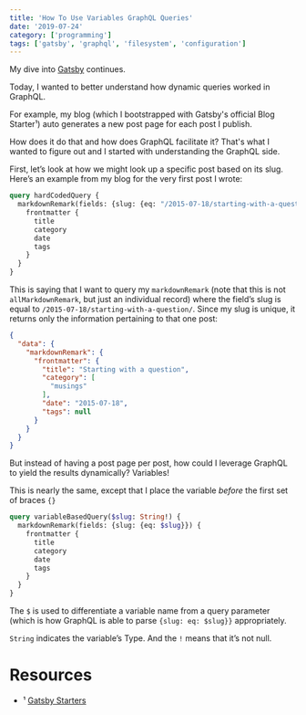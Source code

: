 ```yaml
---
title: 'How To Use Variables GraphQL Queries'
date: '2019-07-24'
category: ['programming']
tags: ['gatsby', 'graphql', 'filesystem', 'configuration']
---
```

My dive into [Gatsby](../../2019-07-20/gatsby-source-filesystem) continues.

Today, I wanted to better understand how dynamic queries worked in GraphQL.

For example, my blog (which I bootstrapped with Gatsby's official Blog Starter¹) auto generates a new post page for each post I publish.

How does it do that and how does GraphQL facilitate it? That's what I wanted to figure out and I started with understanding the GraphQL side.

First, let’s look at how we might look up a specific post based on its slug. Here’s an example from my blog for the very first post I wrote:
```graphql
query hardCodedQuery {
  markdownRemark(fields: {slug: {eq: "/2015-07-18/starting-with-a-question/"}}) {
    frontmatter {
      title
      category
      date
      tags
    }
  }
}
```

This is saying that I want to query my `markdownRemark` (note that this is not `allMarkdownRemark`, but just an individual record) where the field’s slug is equal to `/2015-07-18/starting-with-a-question/`. Since my slug is unique, it returns only the information pertaining to that one post:
```json
{
  "data": {
    "markdownRemark": {
      "frontmatter": {
        "title": "Starting with a question",
        "category": [
          "musings"
        ],
        "date": "2015-07-18",
        "tags": null
      }
    }
  }
}
```

But instead of having a post page per post, how could I leverage GraphQL to yield the results dynamically? Variables!

This is nearly the same, except that I place the variable _before_ the first set of braces `{}`
```graphql
query variableBasedQuery($slug: String!) {
  markdownRemark(fields: {slug: {eq: $slug}}) {
    frontmatter {
      title
      category
      date
      tags
    }
  }
}
```

The `$` is used to differentiate a variable name from a query parameter (which is how GraphQL is able to parse `{slug: eq: $slug}}` appropriately.

`String` indicates the variable’s Type. And the `!` means that it’s not null.

# Resources
* ¹ [Gatsby Starters](https://www.gatsbyjs.org/starters/?v=2)